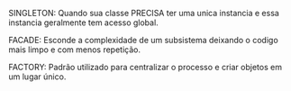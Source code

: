 SINGLETON:
Quando sua classe PRECISA ter uma unica instancia e essa instancia geralmente tem acesso global.

FACADE:
Esconde a complexidade de um subsistema deixando o codigo mais limpo e com menos repetição.

FACTORY:
Padrão utilizado para centralizar o processo e criar objetos em um lugar único.

